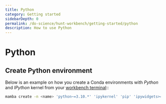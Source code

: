 ```yaml
---
title: Python
category: Getting started
sidebarDepth: 0
permalink: /do-science/hunt-workbench/getting-started/python
description: How to use Python
---
```


# Python

<!-- 

- How to recreate py310 environment
- Which packages are preinstalled in py310 environment

 -->

## Create Python environment

Below is an example on how you create a Conda environments with _Python_ and _IPython_ kernel from your [workbench terminal](/do-science/hunt-workbench/faq/#terminal)::

```bash
mamba create -n <name> 'python~=3.10.*' 'ipykernel' 'pip' 'ipywidgets>=8.0.2,<9.0.0'
```
